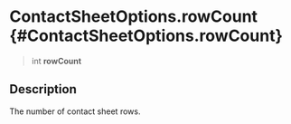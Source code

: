 ContactSheetOptions.rowCount {#ContactSheetOptions.rowCount}
============================

> int **rowCount**

Description
-----------

The number of contact sheet rows.
